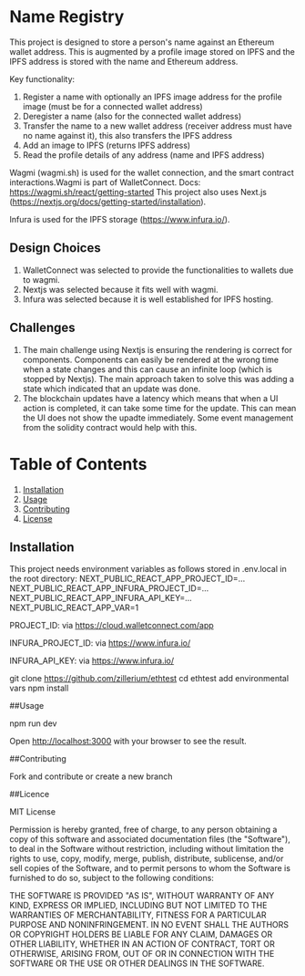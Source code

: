 # Name Registry
This project is designed to store a person's name against an Ethereum wallet address. This is augmented by a profile image stored on IPFS and the IPFS address is stored with the name and Ethereum address.

Key functionality:
1. Register a name with optionally an IPFS image address for the profile image (must be for a connected wallet address)
2. Deregister a name (also for the connected wallet address)
3. Transfer the name to a new wallet address (receiver address must have no name against it), this also transfers the IPFS address
4. Add an image to IPFS (returns IPFS address)
5. Read the profile details of any address (name and IPFS address)

Wagmi (wagmi.sh) is used for the wallet connection, and the smart contract interactions.Wagmi is part of WalletConnect. Docs: https://wagmi.sh/react/getting-started 
This project also uses Next.js (https://nextjs.org/docs/getting-started/installation).

Infura is used for the IPFS storage (https://www.infura.io/). 

## Design Choices

1. WalletConnect was selected to provide the functionalities to wallets due to wagmi.
2. Nextjs was selected because it fits well with wagmi.
3. Infura was selected because it is well established for IPFS hosting.

## Challenges

1. The main challenge using Nextjs is ensuring the rendering is correct for components. Components can easily be rendered at the wrong time when a state changes and this can cause an infinite loop (which is stopped by Nextjs). The main approach taken to solve this was adding a state which indicated that an update was done.
2. The blockchain updates have a latency which means that when a UI action is completed, it can take some time for the update. This can mean the UI does not show the upadte immediately. Some event management from the solidity contract would help with this. 

# Table of Contents
1. [Installation](#installation)
2. [Usage](#usage)
3. [Contributing](#contributing)
4. [License](#license)

## Installation
This project needs environment variables as follows stored in .env.local in the root directory:
NEXT_PUBLIC_REACT_APP_PROJECT_ID=...
NEXT_PUBLIC_REACT_APP_INFURA_PROJECT_ID=...
NEXT_PUBLIC_REACT_APP_INFURA_API_KEY=...
NEXT_PUBLIC_REACT_APP_VAR=1

PROJECT_ID: via https://cloud.walletconnect.com/app

INFURA_PROJECT_ID: via https://www.infura.io/

INFURA_API_KEY: via https://www.infura.io/ 

git clone https://github.com/zillerium/ethtest
cd ethtest
add environmental vars
npm install

##Usage

npm run dev

Open [http://localhost:3000](http://localhost:3000) with your browser to see the result.

##Contributing

Fork and contribute or create a new branch

##Licence

MIT License

Permission is hereby granted, free of charge, to any person obtaining a copy
of this software and associated documentation files (the "Software"), to deal
in the Software without restriction, including without limitation the rights
to use, copy, modify, merge, publish, distribute, sublicense, and/or sell
copies of the Software, and to permit persons to whom the Software is
furnished to do so, subject to the following conditions:

THE SOFTWARE IS PROVIDED "AS IS", WITHOUT WARRANTY OF ANY KIND, EXPRESS OR
IMPLIED, INCLUDING BUT NOT LIMITED TO THE WARRANTIES OF MERCHANTABILITY,
FITNESS FOR A PARTICULAR PURPOSE AND NONINFRINGEMENT. IN NO EVENT SHALL THE
AUTHORS OR COPYRIGHT HOLDERS BE LIABLE FOR ANY CLAIM, DAMAGES OR OTHER
LIABILITY, WHETHER IN AN ACTION OF CONTRACT, TORT OR OTHERWISE, ARISING FROM,
OUT OF OR IN CONNECTION WITH THE SOFTWARE OR THE USE OR OTHER DEALINGS IN THE
SOFTWARE.

